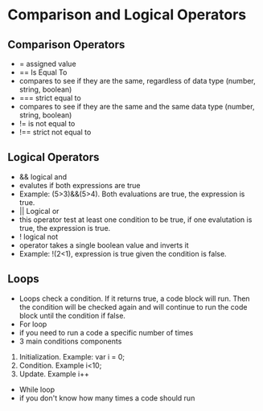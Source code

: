 # Comparison and Logical Operators

## Comparison Operators
 * = assigned value
 * == Is Equal To
  * compares to see if they are the same, regardless of data type (number, string, boolean)
 * === strict equal to
  * compares to see if they are the same and the same data type (number, string, boolean)
 * != is not equal to
 * !== strict not equal to
 
 ## Logical Operators
 * && logical and
  * evalutes if both expressions are true
  * Example: (5>3)&&(5>4). Both evaluations are true, the expression is true.
 * || Logical or
  * this operator test at least one condition to be true, if one evalutation is true, the expression is true.
 * ! logical not
  * operator takes a single boolean value and inverts it
  * Example: !(2<1), expression is true given the condition is false.

## Loops
 * Loops check a condition. If it returns true, a code block will run. Then the condition will be checked again and will continue to run the code block until the condition if false.   
 * For loop
  * if you need to run a code a specific number of times
  * 3 main conditions components
   1. Initialization. Example: var i = 0;
   2. Condition. Example i<10;
   3. Update. Example i++
 * While loop
  * if you don't know how many times a code should run 